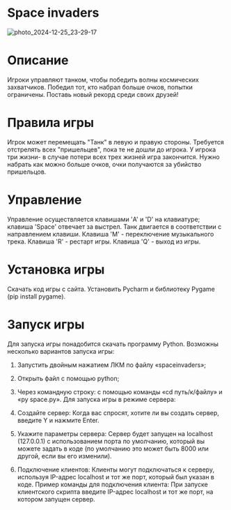 # Space invaders
![photo_2024-12-25_23-29-17](https://github.com/user-attachments/assets/4daa6122-f65b-4b6d-835c-a763209006a9)
# Описание
Игроки управляют танком, чтобы победить волны космических захватчиков. Победил тот, кто набрал больше очков, попытки ограничены. Поставь новый рекорд среди своих друзей!
# Правила игры
Игрок может перемещать "Танк" в левую и правую стороны. Требуется отстрелять всех "пришельцев", пока те не дошли до игрока. У игрока три жизни- в случае потери всех трех жизней игра закончится. Нужно набрать как можно больше очков, очки получаются за убийство пришельцов.
# Управление
Управление осуществляется клавишами  'A' и 'D' на клавиатуре; клавиша 'Space' отвечает за выстрел. Танк двигается в соответствии с направлением клавиши.  Клавиша 'M' - переключение музыкального трека. Клавиша 'R' - рестарт игры. Клавиша 'Q' - выход из игры.
 # Установка игры 
Скачать код игры с сайта. Установить Pycharm и библиотеку Pygame (pip install pygame).
# Запуск игры
Для запуска игры понадобится скачать программу Python.
  Возможны несколько вариантов запуска игры:
  1. Запустить двойным нажатием ЛКМ по файлу «spaceinvaders»;
  2. Открыть файл с помощью python;
  3. Через командную строку: с помощью команды «cd путь/к/файлу» и «py space.py».
Для запуска игры  в режиме сервера:

1. Создайте сервер: Когда вас спросят, хотите ли вы создать сервер, введите Y и нажмите Enter.
2. Укажите параметры сервера: Сервер будет запущен на localhost (127.0.0.1) с использованием порта по умолчанию, который вы можете задать в коде (по умолчанию это может быть 8000 или другой, если вы его изменили).
3. Подключение клиентов: Клиенты могут подключаться к серверу, используя IP-адрес localhost и тот же порт, который был указан в коде.
Пример команды для подключения клиента:
При запуске клиентского скрипта введите IP-адрес localhost и тот же порт, на котором запущен сервер.




